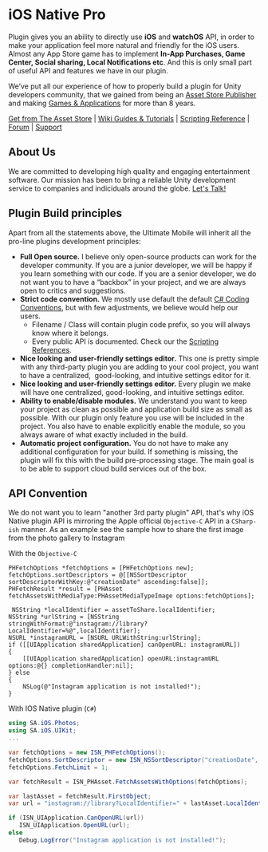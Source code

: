 # iOS Native Pro
Plugin gives you an ability to directly use **iOS** and **watchOS** API, in order to make your application feel more natural and friendly for the iOS users. Almost any App Store game has to implement **In-App Purchases, Game Center, Social sharing, Local Notifications etc**. And this is only small part of useful API and features we have in our plugin.

We’ve put all our experience of how to properly build a plugin for Unity developers community, that we gained from being an [Asset Store Publisher](https://assetstore.unity.com/publishers/2256) and making [Games & Applications](https://stansassets.com/#portfolio) for more than 8 years.

[Get from The Asset Store](https://assetstore.unity.com/packages/tools/integration/ios-native-pro-119175) |  [Wiki Guides & Tutorials](https://github.com/StansAssets/com.stansassets.ios-native/wiki) | [Scripting Reference](https://api.stansassets.com/ios-native/) | [Forum](https://forum.unity.com/threads/introducing-ios-native-pro.535120/) | [Support](https://stansassets.com/)


About Us
-------------------
We are committed to developing high quality and engaging entertainment software. Our mission has been to bring a reliable Unity development service to companies and indiciduals around the globe. [Let's Talk!](mailtto::stan@stansassets.com
)

Plugin Build principles
-------------------

Apart from all the statements above, the Ultimate Mobile will inherit all the pro-line plugins development principles:

-  **Full Open source.** I believe only open-source products can work for the developer community. If you are a junior developer, we will be happy if you learn something with our code. If you are a senior developer, we do not want you to have a “backbox” in your project, and we are always open to critics and suggestions.
- **Strict code convention.**  We mostly use default the default [C# Coding Conventions](https://docs.microsoft.com/en-us/dotnet/csharp/programming-guide/inside-a-program/coding-conventions), but with few adjustments, we believe would help our users.
   - Filename / Class will contain plugin code prefix, so you will always know where it belongs.
   - Every public API is documented. Check our the [Scripting References](https://api.stansassets.com/ios-native/).
-   **Nice looking and user-friendly settings editor.** This one is pretty simple with any third-party plugin you are adding to your cool project, you want to have a centralized,  good-looking, and intuitive settings editor for it.
 - **Nice looking and user-friendly settings editor.** Every plugin we make will have one centralized, good-looking, and intuitive settings editor.
 - **Ability to enable/disable modules.** We understand you want to keep your project as clean as possible and application build size as small as possible. With our plugin only feature you use will be included in the project. You also have to enable explicitly enable the module, so you always aware of what exactly included in the build. 
 - **Automatic project configuration.** You do not have to make any additional configuration for your build. If something is missing, the plugin will fix this with the build pre-processing stage. The main goal is to be able to support cloud build services out of the box.

API Convention
-------------------

We do not want you to learn "another 3rd party plugin" API, that's why iOS Native plugin API is mirroring the Apple official `Objective-C` API in a `CSharp-ish` manner.  As an example see the sample how to share the first image from the photo gallery to Instagram

With the `Objective-C`
```objective-c.
PHFetchOptions *fetchOptions = [PHFetchOptions new];
fetchOptions.sortDescriptors = @[[NSSortDescriptor sortDescriptorWithKey:@"creationDate" ascending:false]];
PHFetchResult *result = [PHAsset fetchAssetsWithMediaType:PHAssetMediaTypeImage options:fetchOptions];

 NSString *localIdentifier = assetToShare.localIdentifier;
NSString *urlString = [NSString stringWithFormat:@"instagram://library?LocalIdentifier=%@",localIdentifier];
NSURL *instagramURL = [NSURL URLWithString:urlString];
if ([[UIApplication sharedApplication] canOpenURL: instagramURL])
{
    [[UIApplication sharedApplication] openURL:instagramURL options:@{} completionHandler:nil];
} else
{
	NSLog(@"Instagram application is not installed!");
}
```

With IOS Native plugin (`C#`)
```csharp
using SA.iOS.Photos;
using SA.iOS.UIKit;
...

var fetchOptions = new ISN_PHFetchOptions();
fetchOptions.SortDescriptor = new ISN_NSSortDescriptor("creationDate", false);
fetchOptions.FetchLimit = 1;

var fetchResult = ISN_PHAsset.FetchAssetsWithOptions(fetchOptions);

var lastAsset = fetchResult.FirstObject;
var url = "instagram://library?LocalIdentifier=" + lastAsset.LocalIdentifier;

if (ISN_UIApplication.CanOpenURL(url))
   ISN_UIApplication.OpenURL(url);
else
   Debug.LogError("Instagram application is not installed!");
```
